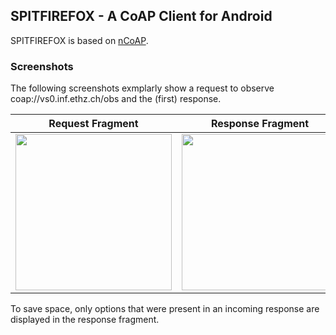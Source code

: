 ## SPITFIREFOX - A CoAP Client for Android

SPITFIREFOX is based on [nCoAP](https://github.com/okleine/nCoAP).

### Screenshots

The following screenshots exmplarly show a request to observe coap://vs0.inf.ethz.ch/obs and the (first) response.

Request Fragment | Response Fragment
-----------------|------------------
<img src="https://media.itm.uni-luebeck.de/people/kleine/spitfirefox-screenshots/request_fragment.png" width="250" /> | <img src="https://media.itm.uni-luebeck.de/people/kleine/spitfirefox-screenshots/response_fragment.png" width="250"/>

To save space, only options that were present in an incoming response are displayed in the response fragment. 
